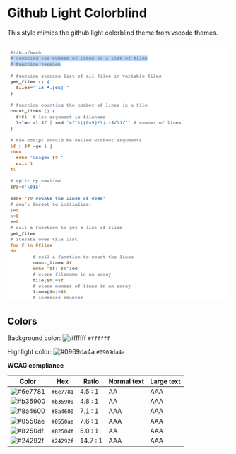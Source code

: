 # Github Light Colorblind

This style mimics the github light colorblind theme from vscode themes.

![Screenshot of the github-light-colorblind theme in a bash script](./images/github-light-colorblind.png)

## Colors

Background color: ![#ffffff](https://via.placeholder.com/20/ffffff/ffffff.png) `#ffffff`

Highlight color: ![#0969da4a](https://via.placeholder.com/20/0969da4a/0969da4a.png) `#0969da4a`

**WCAG compliance**

| Color                                                        | Hex       | Ratio    | Normal text | Large text |
| ------------------------------------------------------------ | --------- | -------- | ----------- | ---------- |
| ![#6e7781](https://via.placeholder.com/20/6e7781/6e7781.png) | `#6e7781` | 4.5 : 1  | AA          | AAA        |
| ![#b35900](https://via.placeholder.com/20/b35900/b35900.png) | `#b35900` | 4.8 : 1  | AA          | AAA        |
| ![#8a4600](https://via.placeholder.com/20/8a4600/8a4600.png) | `#8a4600` | 7.1 : 1  | AAA         | AAA        |
| ![#0550ae](https://via.placeholder.com/20/0550ae/0550ae.png) | `#0550ae` | 7.6 : 1  | AAA         | AAA        |
| ![#8250df](https://via.placeholder.com/20/8250df/8250df.png) | `#8250df` | 5.0 : 1  | AA          | AAA        |
| ![#24292f](https://via.placeholder.com/20/24292f/24292f.png) | `#24292f` | 14.7 : 1 | AAA         | AAA        |
